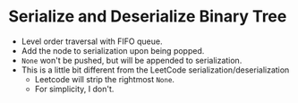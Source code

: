 # Serialize and Deserialize Binary Tree

* Level order traversal with FIFO queue.
* Add the node to serialization upon being popped.
* `None` won't be pushed, but will be appended to serialization.
* This is a little bit different from the LeetCode serialization/deserialization
  * Leetcode will strip the rightmost `None`.
  * For simplicity, I don't.
